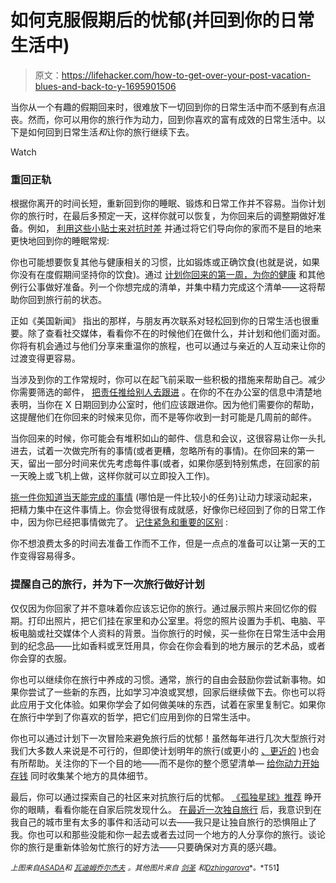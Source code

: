 # 如何克服假期后的忧郁(并回到你的日常生活中)

> 原文：<https://lifehacker.com/how-to-get-over-your-post-vacation-blues-and-back-to-y-1695901506>

当你从一个有趣的假期回来时，很难放下一切回到你的日常生活中而不感到有点沮丧。然而，你可以用你的旅行作为动力，回到你喜欢的富有成效的日常生活中。以下是如何回到日常生活*和*让你的旅行继续下去。

Watch

### **重回正轨**

根据你离开的时间长短，重新回到你的睡眠、锻炼和日常工作并不容易。当你计划你的旅行时，在最后多预定一天，这样你就可以恢复，为你回来后的调整期做好准备。例如， [利用这些小贴士来对抗时差](https://lifehacker.com/how-to-prepare-your-body-for-jet-lag-and-get-over-it-q-1654320151) 并通过将它们导向你的家而不是目的地来更快地回到你的睡眠常规:

你也可能想要恢复其他与健康相关的习惯，比如锻炼或正确饮食(也就是说，如果你没有在度假期间坚持你的饮食)。通过 [计划你回来的第一周，为你的健康](http://lifehacker.com/five-steps-to-get-back-into-your-fitness-routine-1658435892) 和其他例行公事做好准备。列一个你想完成的清单，并集中精力完成这个清单——这将帮助你回到旅行前的状态。

正如《美国新闻》 指出的那样，与朋友再次联系对轻松回到你的日常生活也很重要。除了查看社交媒体，看看你不在的时候他们在做什么，并计划和他们面对面。你将有机会通过与他们分享来重温你的旅程，也可以通过与亲近的人互动来让你的过渡变得更容易。

当涉及到你的工作常规时，你可以在起飞前采取一些积极的措施来帮助自己。减少你需要筛选的邮件， [把责任推给别人去跟进](https://lifehacker.com/how-can-i-hit-the-ground-running-when-i-return-from-vac-5908180) 。在你的不在办公室的信息中清楚地表明，当你在 X 日期回到办公室时，他们应该跟进你。因为他们需要你的帮助，这提醒他们在你回来的时候来见你，而不是等你收到一封可能是几周前的邮件。

当你回来的时候，你可能会有堆积如山的邮件、信息和会议，这很容易让你一头扎进去，试着一次做完所有的事情(或者更糟，忽略所有的事情)。在你回来的第一天，留出一部分时间来优先考虑每件事(或者，如果你感到特别焦虑，在回家的前一天晚上或飞机上做，这样你就可以立即投入工作)。

[挑一件你知道当天能完成的事情](http://lifehacker.com/how-to-get-back-into-work-or-study-mode-after-a-long-br-5837355) (哪怕是一件比较小的任务)让动力球滚动起来，把精力集中在这件事情上。你会觉得很有成就感，好像你已经回到了你的日常工作中，因为你已经把事情做完了。 [记住紧急和重要的区别](http://lifehacker.com/how-to-overcome-workload-paralysis-and-get-back-into-ac-1693169798) :

你不想浪费太多的时间去准备工作而不工作，但是一点点的准备可以让第一天的工作变得容易得多。

### 提醒自己的旅行，并为下一次旅行做好计划

仅仅因为你回家了并不意味着你应该忘记你的旅行。通过展示照片来回忆你的假期。打印出照片，把它们挂在家里和办公室里。将您的照片设置为手机、电脑、平板电脑或社交媒体个人资料的背景。当你旅行的时候，买一些你在日常生活中会用到的纪念品——比如香料或烹饪用具，你会在你会看到的地方展示的艺术品，或者你会穿的衣服。

你也可以继续你在旅行中养成的习惯。通常，旅行的自由会鼓励你尝试新事物。如果你尝试了一些新的东西，比如学习冲浪或冥想，回家后继续做下去。你也可以将此应用于文化体验。如果你学会了如何做美味的东西，试着在家里复制它。如果你在旅行中学到了你喜欢的哲学，把它们应用到你的日常生活中。

你也可以通过计划下一次冒险来避免旅行后的忧郁！虽然每年进行几次大型旅行对我们大多数人来说是不可行的，但即使计划明年的旅行(或更小的 [、更近的](https://lifehacker.com/how-to-plan-the-perfect-road-trip-1581847075) )也会有所帮助。关注你的下一个目的地——而不是你的整个愿望清单— [给你动力开始存钱](http://lifehacker.com/how-to-afford-traveling-the-world-1535483832) 同时收集某个地方的具体细节。

最后，你可以通过探索自己的社区来对抗旅行后的忧郁。 [《孤独星球》推荐](http://www.lonelyplanet.com/travel-tips-and-articles/76399) 睁开你的眼睛，看看你能在自家后院发现什么。 [在最近一次独自旅行](https://lifehacker.com/how-and-why-i-stopped-waiting-for-others-and-started-1693510913) 后，我意识到在我自己的城市里有太多的事件和活动可以去——我只是让独自旅行的恐惧阻止了我。你也可以和那些没能和你一起去或者去过同一个地方的人分享你的旅行。谈论你的旅行是重新体验匆忙旅行的好方法——只要确保对方真的感兴趣。

*<small>上图来自</small>*[*<small>ASADA</small>*](http://www.shutterstock.com/pic.mhtml?id=236592946&src=id)*<small>和</small>* [*<small>瓦迪姆乔尔杰夫</small>*](http://www.shutterstock.com/pic.mhtml?id=129063572&src=id) *<small>。其他图片来自</small>* [<small>*剑圣*</small>](https://www.flickr.com/photos/juggernautco/16177814920/) <small>*和*</small>[<small>*Dzhingarova*</small>](https://www.flickr.com/photos/99852712@N04/9479175225/)<small>*。*T51】</small>